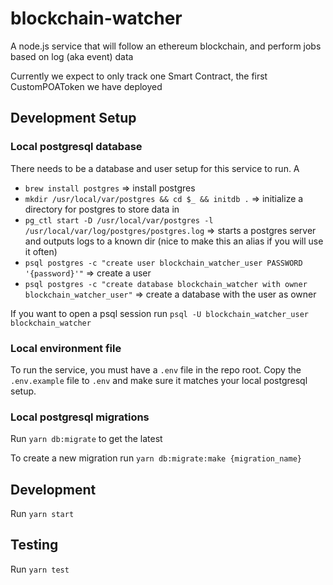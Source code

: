 # blockchain-watcher
A node.js service that will follow an ethereum blockchain, and perform jobs based on log (aka event) data

Currently we expect to only track one Smart Contract, the first CustomPOAToken we have deployed

## Development Setup

### Local postgresql database
There needs to be a database and user setup for this service to run. A
- `brew install postgres` => install postgres
- `mkdir /usr/local/var/postgres && cd $_ && initdb .`  => initialize a directory for postgres to store data in
- `pg_ctl start -D /usr/local/var/postgres -l /usr/local/var/log/postgres/postgres.log` => starts a postgres server and outputs logs to a known dir (nice to make this an alias if you will use it often)
- `psql postgres -c "create user blockchain_watcher_user PASSWORD '{password}'"` => create a user
- `psql postgres -c "create database blockchain_watcher with owner blockchain_watcher_user"` => create a database with the user as owner

If you want to open a psql session run `psql -U blockchain_watcher_user blockchain_watcher`

### Local environment file
To run the service, you must have a `.env` file in the repo root. Copy the `.env.example` file to `.env` and make sure it matches your local postgresql setup.

### Local postgresql migrations
Run `yarn db:migrate` to get the latest

To create a new migration run `yarn db:migrate:make {migration_name}`

## Development
Run `yarn start`

## Testing
Run `yarn test`
